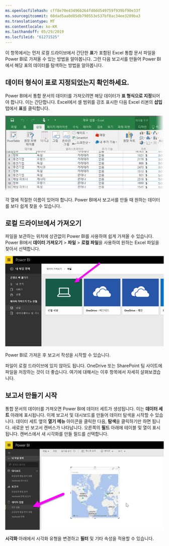 ```yaml
---
ms.openlocfilehash: cff8e70e43496b264fd0dd549759f939bf90e33f
ms.sourcegitcommit: 60dad5aa0d85db790553e537bf8ac34ee3289ba3
ms.translationtype: MT
ms.contentlocale: ko-KR
ms.lasthandoff: 05/29/2019
ms.locfileid: "61271525"
---
```

이 항목에서는 먼저 로컬 드라이브에서 간단한 **표**가 포함된 Excel 통합 문서 파일을 Power BI로 가져올 수 있는 방법을 알아봅니다. 그런 다음 보고서를 만들어 Power BI에서 해당 표의 데이터를 탐색하는 방법을 알아봅니다.

## <a name="make-sure-your-data-is-formatted-as-a-table"></a>데이터 형식이 표로 지정되었는지 확인하세요.
Power BI에서 통합 문서의 데이터를 가져오려면 해당 데이터가 **표 형식으로 지정**되어야 합니다. 이는 간단합니다. Excel에서 셀 범위를 강조 표시한 다음 Excel 리본의 **삽입** 탭에서 **표**를 클릭합니다.

![](media/5-2-upload-excel/5-2_1.png)

각 열에 적절한 이름이 있어야 합니다. Power BI에서 보고서를 만들 때 원하는 데이터를 보다 쉽게 찾을 수 있습니다.

## <a name="import-from-a-local-drive"></a>로컬 드라이브에서 가져오기
파일을 보관하는 위치에 상관없이 Power BI를 사용하여 쉽게 가져올 수 있습니다. Power BI에서 **데이터 가져오기** > **파일** > **로컬 파일**을 사용하여 원하는 Excel 파일을 찾아서 선택합니다.

![](media/5-2-upload-excel/5-2_2.png)

Power BI로 가져온 후 보고서 작성을 시작할 수 있습니다.

파일이 로컬 드라이브에 있지 않아도 됩니다. OneDrive 또는 SharePoint 팀 사이트에 파일을 저장하는 것이 더 좋습니다. 여기에 대해서는 이후 항목에서 자세히 살펴보겠습니다.

## <a name="start-creating-reports"></a>보고서 만들기 시작
통합 문서의 데이터를 가져오면 Power BI에 데이터 세트가 생성됩니다. 이는 **데이터 세트** 아래에 표시됩니다. 이제 보고서 및 대시보드를 만들어 데이터 탐색을 시작할 수 있습니다. 데이터 세트 옆의 **열기 메뉴** 아이콘을 클릭한 다음, **탐색**을 클릭하기만 하면 됩니다. 새로운 빈 보고서 캔버스가 나타납니다. 오른쪽의 **필드** 아래에 테이블 및 열이 표시됩니다. 캔버스에서 새 시각화를 만들 필드를 선택합니다.

![](media/5-2-upload-excel/5-2_3.png)

**시각화** 아래에서 시각화 유형을 변경하고 **필터** 및 기타 속성을 적용할 수 있습니다.

